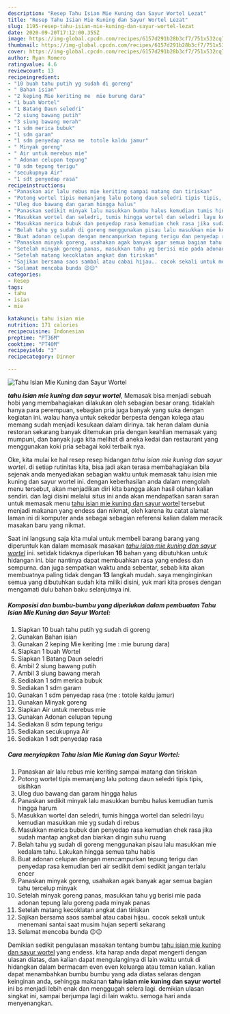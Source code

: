 ```yaml
---
description: "Resep Tahu Isian Mie Kuning dan Sayur Wortel Lezat"
title: "Resep Tahu Isian Mie Kuning dan Sayur Wortel Lezat"
slug: 1195-resep-tahu-isian-mie-kuning-dan-sayur-wortel-lezat
date: 2020-09-20T17:12:00.355Z
image: https://img-global.cpcdn.com/recipes/6157d291b28b3cf7/751x532cq70/tahu-isian-mie-kuning-dan-sayur-wortel-foto-resep-utama.jpg
thumbnail: https://img-global.cpcdn.com/recipes/6157d291b28b3cf7/751x532cq70/tahu-isian-mie-kuning-dan-sayur-wortel-foto-resep-utama.jpg
cover: https://img-global.cpcdn.com/recipes/6157d291b28b3cf7/751x532cq70/tahu-isian-mie-kuning-dan-sayur-wortel-foto-resep-utama.jpg
author: Ryan Romero
ratingvalue: 4.6
reviewcount: 13
recipeingredient:
- "10 buah tahu putih yg sudah di goreng"
- " Bahan isian"
- "2 keping Mie keriting me  mie burung dara"
- "1 buah Wortel"
- "1 Batang Daun seledri"
- "2 siung bawang putih"
- "3 siung bawang merah"
- "1 sdm merica bubuk"
- "1 sdm garam"
- "1 sdm penyedap rasa me  totole kaldu jamur"
- " Minyak goreng"
- " Air untuk merebus mie"
- " Adonan celupan tepung"
- "8 sdm tepung terigu"
- "secukupnya Air"
- "1 sdt penyedap rasa"
recipeinstructions:
- "Panaskan air lalu rebus mie keriting sampai matang dan tiriskan"
- "Potong wortel tipis memanjang lalu potong daun seledri tipis tipis, sisihkan"
- "Uleg duo bawang dan garam hingga halus"
- "Panaskan sedikit minyak lalu masukkan bumbu halus kemudian tumis hingga harum"
- "Masukkan wortel dan seledri, tumis hingga wortel dan seledri layu kemudian masukkan mie yg sudah di rebus"
- "Masukkan merica bubuk dan penyedap rasa kemudian chek rasa jika sudah mantap angkat dan biarkan dingin suhu ruang"
- "Belah tahu yg sudah di goreng menggunakan pisau lalu masukkan mie kedalam tahu. Lakukan hingga semua tahu habis"
- "Buat adonan celupan dengan mencampurkan tepung terigu dan penyedap rasa kemudian beri air sedikit demi sedikit jangan terlalu encer"
- "Panaskan minyak goreng, usahakan agak banyak agar semua bagian tahu tercelup minyak"
- "Setelah minyak goreng panas, masukkan tahu yg berisi mie pada adonan tepung lalu goreng pada minyak panas"
- "Setelah matang kecoklatan angkat dan tiriskan"
- "Sajikan bersama saos sambal atau cabai hijau.. cocok sekali untuk menemani santai saat musim hujan seperti sekarang"
- "Selamat mencoba bunda 😉😉"
categories:
- Resep
tags:
- tahu
- isian
- mie

katakunci: tahu isian mie 
nutrition: 171 calories
recipecuisine: Indonesian
preptime: "PT36M"
cooktime: "PT40M"
recipeyield: "3"
recipecategory: Dinner

---
```



![Tahu Isian Mie Kuning dan Sayur Wortel](https://img-global.cpcdn.com/recipes/6157d291b28b3cf7/751x532cq70/tahu-isian-mie-kuning-dan-sayur-wortel-foto-resep-utama.jpg)

<b><i>tahu isian mie kuning dan sayur wortel</i></b>, Memasak bisa menjadi sebuah hobi yang membahagiakan dilakukan oleh sebagian besar orang. tidaklah hanya para perempuan, sebagian pria juga banyak yang suka dengan kegiatan ini. walau hanya untuk sekedar berpesta dengan kolega atau memang sudah menjadi kesukaan dalam dirinya. tak heran dalam dunia restoran sekarang banyak ditemukan pria dengan keahlian memasak yang mumpuni, dan banyak juga kita melihat di aneka kedai dan restaurant yang menggunakan koki pria sebagai koki terbaik nya.

Oke, kita mulai ke hal resep resep hidangan <i>tahu isian mie kuning dan sayur wortel</i>. di setiap rutinitas kita, bisa jadi akan terasa membahagiakan bila sejenak anda menyediakan sebagian waktu untuk memasak tahu isian mie kuning dan sayur wortel ini. dengan keberhasilan anda dalam mengolah menu tersebut, akan menjadikan diri kita bangga akan hasil olahan kalian sendiri. dan lagi disini melalui situs ini anda akan mendapatkan saran saran untuk memasak menu <u>tahu isian mie kuning dan sayur wortel</u> tersebut menjadi makanan yang endess dan nikmat, oleh karena itu catat alamat laman ini di komputer anda sebagai sebagian referensi kalian dalam meracik masakan baru yang nikmat.




Saat ini langsung saja kita mulai untuk membeli barang barang yang diperuntuk kan dalam memasak masakan <u><i>tahu isian mie kuning dan sayur wortel</i></u> ini. setidak tidaknya diperlukan <b>16</b> bahan yang dibutuhkan untuk hidangan ini. biar nantinya dapat membuahkan rasa yang endess dan sempurna. dan juga sempatkan waktu anda sebentar, sebab kita akan membuatnya paling tidak dengan <b>13</b> langkah mudah. saya menginginkan semua yang dibutuhkan sudah kita miliki disini, yuk mari kita proses dengan mengamati dulu bahan baku selanjutnya ini.

<!--inarticleads1-->

##### Komposisi dan bumbu-bumbu yang diperlukan dalam pembuatan Tahu Isian Mie Kuning dan Sayur Wortel:

1. Siapkan 10 buah tahu putih yg sudah di goreng
1. Gunakan  Bahan isian
1. Gunakan 2 keping Mie keriting (me : mie burung dara)
1. Siapkan 1 buah Wortel
1. Siapkan 1 Batang Daun seledri
1. Ambil 2 siung bawang putih
1. Ambil 3 siung bawang merah
1. Sediakan 1 sdm merica bubuk
1. Sediakan 1 sdm garam
1. Gunakan 1 sdm penyedap rasa (me : totole kaldu jamur)
1. Gunakan  Minyak goreng
1. Siapkan  Air untuk merebus mie
1. Gunakan  Adonan celupan tepung
1. Sediakan 8 sdm tepung terigu
1. Sediakan secukupnya Air
1. Sediakan 1 sdt penyedap rasa




<!--inarticleads2-->

##### Cara menyiapkan Tahu Isian Mie Kuning dan Sayur Wortel:

1. Panaskan air lalu rebus mie keriting sampai matang dan tiriskan
1. Potong wortel tipis memanjang lalu potong daun seledri tipis tipis, sisihkan
1. Uleg duo bawang dan garam hingga halus
1. Panaskan sedikit minyak lalu masukkan bumbu halus kemudian tumis hingga harum
1. Masukkan wortel dan seledri, tumis hingga wortel dan seledri layu kemudian masukkan mie yg sudah di rebus
1. Masukkan merica bubuk dan penyedap rasa kemudian chek rasa jika sudah mantap angkat dan biarkan dingin suhu ruang
1. Belah tahu yg sudah di goreng menggunakan pisau lalu masukkan mie kedalam tahu. Lakukan hingga semua tahu habis
1. Buat adonan celupan dengan mencampurkan tepung terigu dan penyedap rasa kemudian beri air sedikit demi sedikit jangan terlalu encer
1. Panaskan minyak goreng, usahakan agak banyak agar semua bagian tahu tercelup minyak
1. Setelah minyak goreng panas, masukkan tahu yg berisi mie pada adonan tepung lalu goreng pada minyak panas
1. Setelah matang kecoklatan angkat dan tiriskan
1. Sajikan bersama saos sambal atau cabai hijau.. cocok sekali untuk menemani santai saat musim hujan seperti sekarang
1. Selamat mencoba bunda 😉😉




Demikian sedikit pengulasan masakan tentang bumbu <u>tahu isian mie kuning dan sayur wortel</u> yang endess. kita harap anda dapat mengerti dengan ulasan diatas, dan kalian dapat mengulanginya di lain waktu untuk di hidangkan dalam bermacam even even keluarga atau teman kalian. kalian dapat menambahkan bumbu bumbu yang ada diatas selaras dengan keinginan anda, sehingga makanan <b>tahu isian mie kuning dan sayur wortel</b> ini bs menjadi lebih enak dan menggugah selera lagi. demikian ulasan singkat ini, sampai berjumpa lagi di lain waktu. semoga hari anda menyenangkan.

